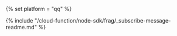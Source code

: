 {% set platform = "qq" %}

{% include "/cloud-function/node-sdk/frag/_subscribe-message-readme.md" %}
